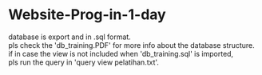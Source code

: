 # Website-Prog-in-1-day

database is export and in .sql format.
<br>
pls check the 'db_training.PDF' for more info about the database structure.
<br>
if in case the view is not included when 'db_training.sql' is imported,
<br>
pls run the query in 'query view pelatihan.txt'.
